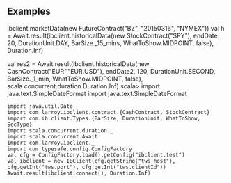 ## Examples

ibclient.marketData(new FutureContract("BZ", "20150316", "NYMEX"))
val  h = Await.result(ibclient.historicalData(new StockContract("SPY"), endDate, 20,
DurationUnit.DAY, BarSize._15_mins, WhatToShow.MIDPOINT, false),  Duration.Inf)

val res2 = Await.result(ibclient.historicalData(new CashContract("EUR","EUR.USD"), endDate2, 120, DurationUnit.SECOND, BarSize._1_min, WhatToShow.MIDPOINT, false), scala.concurrent.duration.Duration.Inf)
scala> import java.text.SimpleDateFormat
import java.text.SimpleDateFormat

    import java.util.Date
    import com.larroy.ibclient.contract.{CashContract, StockContract}
    import com.ib.client.Types.{BarSize, DurationUnit, WhatToShow, SecType}
    import scala.concurrent.duration._
    import scala.concurrent.Await
    import com.larroy.ibclient._
    import com.typesafe.config.ConfigFactory
    val cfg = ConfigFactory.load().getConfig("ibclient.test")
    val ibclient = new IBClient(cfg.getString("tws.host"), cfg.getInt("tws.port"), cfg.getInt("tws.clientId"))
    Await.result(ibclient.connect(), Duration.Inf)

